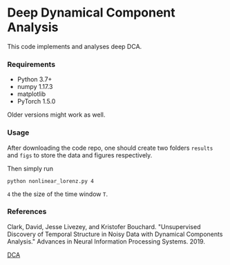 # Deep Dynamical Component Analysis

This code implements and analyses deep DCA.

### Requirements

- Python 3.7+
- numpy 1.17.3
- matplotlib
- PyTorch 1.5.0

Older versions might work as well.

### Usage

After downloading the code repo, one should create two folders `results` and `figs` to store the data and figures respectively.

Then simply run

```python nonlinear_lorenz.py 4```

`4` the the size of the time window `T`.

### References

Clark, David, Jesse Livezey, and Kristofer Bouchard. "Unsupervised Discovery of Temporal Structure in Noisy Data with Dynamical Components Analysis." Advances in Neural Information Processing Systems. 2019.

[DCA](https://github.com/BouchardLab/DynamicalComponentsAnalysis)
